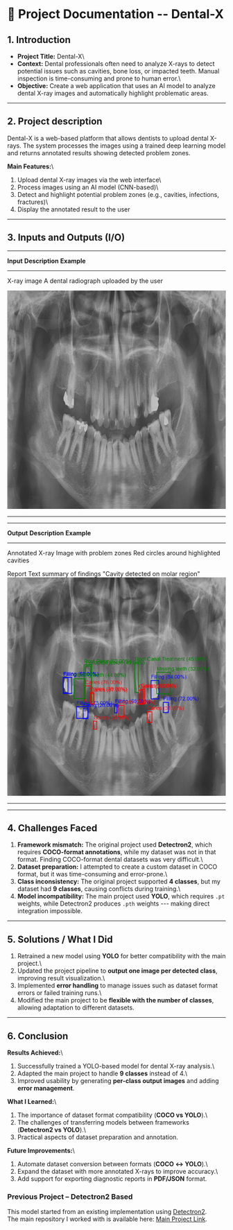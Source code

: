 # 📑 Project Documentation -- Dental-X

## 1. Introduction

-   **Project Title:** Dental-X\
-   **Context:** Dental professionals often need to analyze X-rays to
    detect potential issues such as cavities, bone loss, or impacted
    teeth. Manual inspection is time-consuming and prone to human
    error.\
-   **Objective:** Create a web application that uses an AI model to
    analyze dental X-ray images and automatically highlight problematic
    areas.

------------------------------------------------------------------------
## 2. Project description
Dental-X is a web-based platform that allows dentists to upload dental
X-rays. The system processes the images using a trained deep learning
model and returns annotated results showing detected problem zones.

**Main Features:**\
1. Upload dental X-ray images via the web interface\
2. Process images using an AI model (CNN-based)\
3. Detect and highlight potential problem zones (e.g., cavities,
infections, fractures)\
4. Display the annotated result to the user

------------------------------------------------------------------------

## 3. Inputs and Outputs (I/O)

  ------------------------------------------------------------------------
  **Input**           **Description**               **Example**
  ------------------- ----------------------------- ----------------------
  X-ray image         A dental radiograph uploaded 
                       by the user    
                
![test](images/test.jpg)
                                    

  ------------------------------------------------------------------------

  -----------------------------------------------------------------------
  **Output**           **Description**              **Example**
  -------------------- ---------------------------- ---------------------
  Annotated X-ray      Image with problem zones     Red circles around
                       highlighted                  cavities

  Report               Text summary of findings     "Cavity detected on
                                                    molar region"
                                                     ![result](images/result.png)

  -----------------------------------------------------------------------
 
------------------------------------------------------------------------

## 4. Challenges Faced

1.  **Framework mismatch:** The original project used **Detectron2**,
    which requires **COCO-format annotations**, while my dataset was not
    in that format. Finding COCO-format dental datasets was very
    difficult.\
2.  **Dataset preparation:** I attempted to create a custom dataset in
    COCO format, but it was time-consuming and error-prone.\
3.  **Class inconsistency:** The original project supported **4
    classes**, but my dataset had **9 classes**, causing conflicts
    during training.\
4.  **Model incompatibility:** The main project used **YOLO**, which
    requires `.pt` weights, while Detectron2 produces `.pth` weights ---
    making direct integration impossible.

------------------------------------------------------------------------

## 5. Solutions / What I Did

1.  Retrained a new model using **YOLO** for better compatibility with
    the main project.\
2.  Updated the project pipeline to **output one image per detected
    class**, improving result visualization.\
3.  Implemented **error handling** to manage issues such as dataset
    format errors or failed training runs.\
4.  Modified the main project to be **flexible with the number of
    classes**, allowing adaptation to different datasets.

------------------------------------------------------------------------

## 6. Conclusion

**Results Achieved:**\
1. Successfully trained a YOLO-based model for dental X-ray analysis.\
2. Adapted the main project to handle **9 classes** instead of 4.\
3. Improved usability by generating **per-class output images** and
adding **error management**.

**What I Learned:**\
1. The importance of dataset format compatibility (**COCO vs YOLO**).\
2. The challenges of transferring models between frameworks
(**Detectron2 vs YOLO**).\
3. Practical aspects of dataset preparation and annotation.

**Future Improvements:**\
1. Automate dataset conversion between formats (**COCO ↔ YOLO**).\
2. Expand the dataset with more annotated X-rays to improve accuracy.\
3. Add support for exporting diagnostic reports in **PDF/JSON** format.



### Previous Project – Detectron2 Based  

This model started from an existing implementation using [Detectron2](https://github.com/arpsn123/Dental-X-RAY-Image-Detection-and-Instance-Segmentation).  
The main repository I worked with is available here: [Main Project Link](https://github.com/SubGlitch1/DentalXrayAI).  

